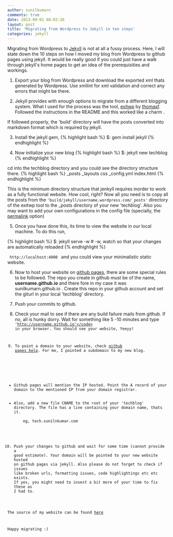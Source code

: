 ```yaml
---
author: sunilkumarn
comments: true
date: 2013-09-01 08:02:26
layout: post
title: 'Migrating from Wordpress to Jekyll in ten steps'
categories: jekyll
---
```


Migrating from Wordpress to [Jekyll](http://jekyllrb.com/) is not at all a fussy process. Here, I will state down the 10 steps on how I moved my blog from Wordpress to github pages using jekyll.  It would be really good if you could just have a walk through jekyll's home pages to get an idea of the prerequisities and workings.

1) Export your blog from Wordpress and download the exported xml thats generated by Wordpress. Use xmllint for xml validation and correct any errors that might be there.

2) Jekyll provides with enough options to migrate from a different blogging system. What I used for the process was the tool, [exitwp](https://github.com/thomasf/exitwp) by [thomasf](http://thomas.jossystem.se/). Followed the instructions in the README and this worked like a charm .

  If followed properly, the 'build' directory will have the posts converted into markdown format which is required by jekyll.

3) Install the jekyll gem,
{% highlight bash %}
$: gem install jekyll
{% endhighlight %}

4) Now initialize your new blog
{% highlight bash %}
$: jekyll new techblog
{% endhighlight %}

cd into the techblog directory and you could see the directory structure there.
{% highlight bash %}
_posts
_layouts
css
_config.yml
index.html
{% endhighlight %}

This is the minimum directory structure that jenkyll requires inorder to work as a fully functional website. How cool, right?
Now all you need is to copy all the posts from the <code>'build/jekyll/username.wordpress.com/_posts'</code> directory of the exitwp tool to the _posts directory of your new 'techblog'. Also you may want to add your own configurations in the config file (specially, the [permalink](http://jekyllrb.com/docs/permalinks/) option)

5) Once you have done this, its time to view the website in our local machine. To do this run,

{% highlight bash %}
$: jekyll serve -w   # -w, watch so that your changes are automatically reloaded
{% endhighlight %}


<code> http://localhost:4000 </code> and you could view your minimalistic static website.

6) Now to host your website on [github pages](http://pages.github.com/), there are some special rules to be followed. The repo you create in github must be of the name, <strong>username.github.io</strong> and there fore in my case it was sunilkumarn.github.io . Create this repo in your github account and set the giturl in your local 'techblog' directory.

7) Push your commits to github.

8) Check your mail to see if there are any build failure mails from github. If no, all is hunky dorry. Wait for something like 5 -10 minutes and type <code>'http://username.github.io'</code> in your browser. You should see your website, Yeeyy!

9) To point a domain to your website, check [github pages help](https://help.github.com/articles/setting-up-a-custom-domain-with-pages). For me, I pointed a subdomain to my new blog.
<ul>

<li>Github pages will mention the IP hosted. Point the A record of your domain to the mentioned IP from your domain registrar.</li>

<li>Also, add a new file CNAME to the root of your 'techblog' directory. The file has a line containing your domain name, thats it.</li>
    eg, tech.sunilnkumar.com
</ul>

10) Push your changes to github and wait for some time (cannot provide a good estimate). Your domain will be pointed to your new website hosted on github pages via jekyll. Also please do not forget to check if issues like broken urls, formatting issues, code highlightings etc etc exists. If yes, you might need to invest a bit more of your time to fix these as I had to.

The source of my website can be found [here](https://github.com/sunilkumarn/sunilkumarn.github.io)

Happy migrating :)




